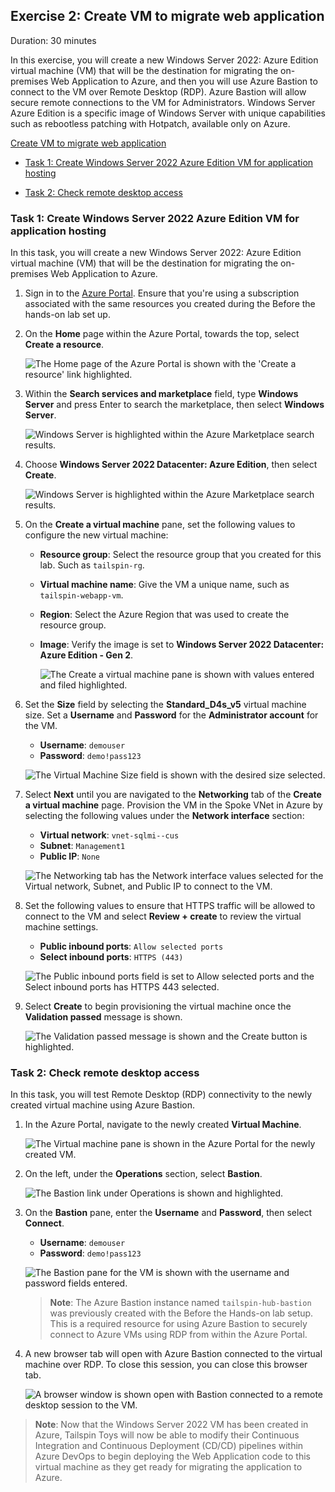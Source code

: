 ## Exercise 2: Create VM to migrate web application

Duration: 30 minutes

In this exercise, you will create a new Windows Server 2022: Azure Edition virtual machine (VM) that will be the destination for migrating the on-premises Web Application to Azure, and then you will use Azure Bastion to connect to the VM over Remote Desktop (RDP). Azure Bastion will allow secure remote connections to the VM for Administrators. Windows Server Azure Edition is a specific image of Windows Server with unique capabilities such as rebootless patching with Hotpatch, available only on Azure.

[Create VM to migrate web application](#exercise-2-create-vm-to-migrate-web-application)

  - [Task 1: Create Windows Server 2022 Azure Edition VM for application hosting](#task-1-create-windows-server-2022-azure-edition-vm-for-application-hosting)
  
  - [Task 2: Check remote desktop access](#task-2-check-remote-desktop-access)

### Task 1: Create Windows Server 2022 Azure Edition VM for application hosting

In this task, you will create a new Windows Server 2022: Azure Edition virtual machine (VM) that will be the destination for migrating the on-premises Web Application to Azure.

1. Sign in to the [Azure Portal](https://portal.azure.com). Ensure that you're using a subscription associated with the same resources you created during the Before the hands-on lab set up.

2. On the **Home** page within the Azure Portal, towards the top, select **Create a resource**.

    ![The Home page of the Azure Portal is shown with the 'Create a resource' link highlighted.](images/Ex2-T1-S2.png "Create a resource on Azure Portal Home page")

3. Within the **Search services and marketplace** field, type **Windows Server** and press Enter to search the marketplace, then select **Windows Server**.

      ![Windows Server is highlighted within the Azure Marketplace search results.](images/Ex2-T1-S3.png "Windows Server is highlighted")

4. Choose **Windows Server 2022 Datacenter: Azure Edition**, then select **Create**.

      ![Windows Server is highlighted within the Azure Marketplace search results.](images/Ex2-T1-S4.png "Windows Server is highlighted")

5. On the **Create a virtual machine** pane, set the following values to configure the new virtual machine:

    - **Resource group**: Select the resource group that you created for this lab. Such as `tailspin-rg`.
    - **Virtual machine name**: Give the VM a unique name, such as `tailspin-webapp-vm`.
    - **Region**: Select the Azure Region that was used to create the resource group.
    - **Image**: Verify the image is set to **Windows Server 2022 Datacenter: Azure Edition - Gen 2**.

      ![The Create a virtual machine pane is shown with values entered and filed highlighted.](images/Ex2-T1-S5.png "Create a virtual machine with field set")

6. Set the **Size** field by selecting the **Standard_D4s_v5** virtual machine size. Set a **Username** and **Password** for the **Administrator account** for the VM.

     - **Username**: `demouser`
     - **Password**: `demo!pass123`
      
      ![The Virtual Machine Size field is shown with the desired size selected.](images/Ex2-T1-S6.png "VM size is set")

7. Select **Next** until you are navigated to the **Networking** tab of the **Create a virtual machine** page. Provision the VM in the Spoke VNet in Azure by selecting the following values under the **Network interface** section:

    - **Virtual network**: `vnet-sqlmi--cus`
    - **Subnet**: `Management1`
    - **Public IP**: `None`

     ![The Networking tab has the Network interface values selected for the Virtual network, Subnet, and Public IP to connect to the VM.](images/Ex2-T1-S8.png "Virtual Network, Subnet, and Public IP values are set")

8. Set the following values to ensure that HTTPS traffic will be allowed to connect to the VM and select **Review + create** to review the virtual machine settings.

   - **Public inbound ports**: `Allow selected ports`
   - **Select inbound ports**: `HTTPS (443)`

    ![The Public inbound ports field is set to Allow selected ports and the Select inbound ports has HTTPS 443 selected.](images/Ex2-T1-S10.1.png "Networking inbound ports set to allow HTTPS traffic")

9. Select **Create** to begin provisioning the virtual machine once the **Validation passed** message is shown.

     ![The Validation passed message is shown and the Create button is highlighted.](images//Ex2-T1-S12.png "Validation passed and Create button")

### Task 2: Check remote desktop access

In this task, you will test Remote Desktop (RDP) connectivity to the newly created virtual machine using Azure Bastion.

1. In the Azure Portal, navigate to the newly created **Virtual Machine**.

    ![The Virtual machine pane is shown in the Azure Portal for the newly created VM.](images/Ex2-T2-S1.png "Virtual machine pane is open")

2. On the left, under the **Operations** section, select **Bastion**.

    ![The Bastion link under Operations is shown and highlighted.](images/Ex2-T2-S2.png "Bastion link")

3. On the **Bastion** pane, enter the **Username** and **Password**, then select **Connect**.

     - **Username**: `demouser`
     - **Password**: `demo!pass123`

    ![The Bastion pane for the VM is shown with the username and password fields entered.](images/Ex2-T2-S3.png "Bastion pane with username and password entered")

    > **Note**: The Azure Bastion instance named `tailspin-hub-bastion` was previously created with the Before the Hands-on lab setup. This is a required resource for using Azure Bastion to securely connect to Azure VMs using RDP from within the Azure Portal.

4. A new browser tab will open with Azure Bastion connected to the virtual machine over RDP. To close this session, you can close this browser tab.

    ![A browser window is shown open with Bastion connected to a remote desktop session to the VM.](images/Ex2-T2-S4.png "Browser window open with Azure Bastion connected to the VM")

> **Note**: Now that the Windows Server 2022 VM has been created in Azure, Tailspin Toys will now be able to modify their Continuous Integration and Continuous Deployment (CD/CD) pipelines within Azure DevOps to begin deploying the Web Application code to this virtual machine as they get ready for migrating the application to Azure.
